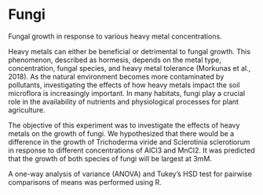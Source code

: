 # Fungi
Fungal growth in response to various heavy metal concentrations.

Heavy metals can either be beneficial or detrimental to fungal growth. This phenomenon, described as hormesis, depends on the metal type, concentration, fungal species, and heavy metal tolerance (Morkunas et al., 2018). As the natural environment becomes more contaminated by pollutants, investigating the effects of how heavy metals impact the soil microflora is increasingly important. In many habitats, fungi play a crucial role in the availability of nutrients and physiological processes for plant agriculture.

The objective of this experiment was to investigate the effects of heavy metals on the growth of fungi. We hypothesized that there would be a difference in the growth of Trichoderma viride and Sclerotinia sclerotiorum in response to different concentrations of AlCl3 and MnCl2. It was predicted that the growth of both species of fungi will be largest at 3mM.

A one-way analysis of variance (ANOVA) and Tukey’s HSD test for pairwise comparisons of means was performed using R.

